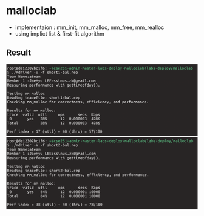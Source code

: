 # malloclab

- implementaion : mm_init, mm_malloc, mm_free, mm_realloc
- using implict list & first-fit algorithm

## Result
![result1](img/res1.png)
![result2](img/res2.png)
